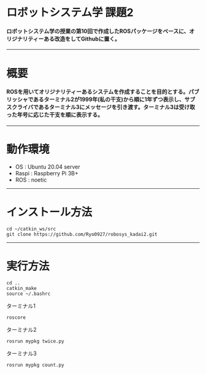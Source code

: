 # ロボットシステム学 課題2
#### ロボットシステム学の授業の第10回で作成したROSパッケージをベースに、オリジナリティーある改造をしてGithubに置く。
---
# 概要
#### ROSを用いてオリジナリティーあるシステムを作成することを目的とする。パブリッシャであるターミナル2が1999年(私の干支)から順に1年ずつ表示し、サブスクライバであるターミナル3にメッセージを引き渡す。ターミナル3は受け取った年号に応じた干支を順に表示する。
---
# 動作環境
* OS : Ubuntu 20.04 server
* Raspi : Raspberry Pi 3B+
* ROS : noetic
---
# インストール方法
```
cd ~/catkin_ws/src
git clone https://github.com/Ryo0927/robosys_kadai2.git
```
---
# 実行方法
```
cd ..
catkin_make
source ~/.bashrc
```
ターミナル1
```
roscore
```
ターミナル2
```
rosrun mypkg twice.py
```
ターミナル3
```
rosrun mypkg count.py
```
